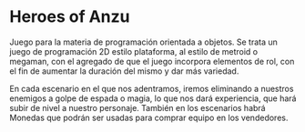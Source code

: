 Heroes of Anzu
===========================
Juego para la materia de programación orientada a objetos.
Se trata un juego de programación 2D estilo plataforma, al estilo de metroid o megaman, con el agregado de que
el juego incorpora elementos de rol, con el fin de aumentar la duración del mismo y dar más variedad.


En cada escenario en el que nos adentramos, iremos eliminando a nuestros enemigos a golpe de espada o magia, lo que nos dará experiencia, que hará subir de nivel a nuestro personaje.
También en los escenarios habrá Monedas que podrán ser usadas para comprar equipo en los vendedores.
